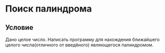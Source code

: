 #	Поиск палиндрома

##	Условие
Дано целое число. Написать программу для нахождения ближайшего целого числа(отличного от введёного) являющегося палиндромом.